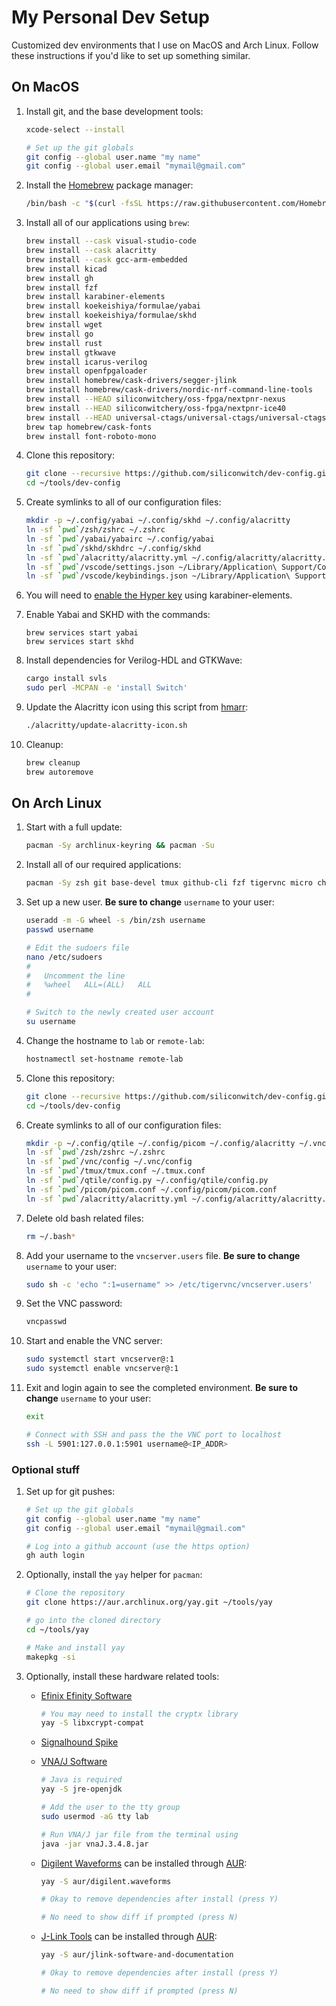 # My Personal Dev Setup

Customized dev environments that I use on MacOS and Arch Linux. Follow these instructions if you'd like to set up something similar.

## On MacOS

1. Install git, and the base development tools:

    ```bash
    xcode-select --install

    # Set up the git globals
    git config --global user.name "my name"
    git config --global user.email "mymail@gmail.com"
    ```

1. Install the [Homebrew](https://brew.sh) package manager:

    ```bash
    /bin/bash -c "$(curl -fsSL https://raw.githubusercontent.com/Homebrew/install/HEAD/install.sh)"
    ```

1. Install all of our applications using `brew`:

    ```bash
    brew install --cask visual-studio-code
    brew install --cask alacritty
    brew install --cask gcc-arm-embedded
    brew install kicad
    brew install gh
    brew install fzf
    brew install karabiner-elements
    brew install koekeishiya/formulae/yabai
    brew install koekeishiya/formulae/skhd
    brew install wget
    brew install go
    brew install rust
    brew install gtkwave
    brew install icarus-verilog
    brew install openfpgaloader
    brew install homebrew/cask-drivers/segger-jlink
    brew install homebrew/cask-drivers/nordic-nrf-command-line-tools
    brew install --HEAD siliconwitchery/oss-fpga/nextpnr-nexus
    brew install --HEAD siliconwitchery/oss-fpga/nextpnr-ice40
    brew install --HEAD universal-ctags/universal-ctags/universal-ctags
    brew tap homebrew/cask-fonts
    brew install font-roboto-mono
    ```
    
1. Clone this repository:

    ```bash
    git clone --recursive https://github.com/siliconwitch/dev-config.git ~/tools/dev-config
    cd ~/tools/dev-config
    ```

1. Create symlinks to all of our configuration files:

    ```bash
    mkdir -p ~/.config/yabai ~/.config/skhd ~/.config/alacritty
    ln -sf `pwd`/zsh/zshrc ~/.zshrc
    ln -sf `pwd`/yabai/yabairc ~/.config/yabai
    ln -sf `pwd`/skhd/skhdrc ~/.config/skhd
    ln -sf `pwd`/alacritty/alacritty.yml ~/.config/alacritty/alacritty.yml
    ln -sf `pwd`/vscode/settings.json ~/Library/Application\ Support/Code/User
    ln -sf `pwd`/vscode/keybindings.json ~/Library/Application\ Support/Code/User
    ```

1. You will need to [enable the Hyper key](https://holmberg.io/hyper-key/) using karabiner-elements.

1. Enable Yabai and SKHD with the commands:

    ```brew
    brew services start yabai
    brew services start skhd
    ```

1. Install dependencies for Verilog-HDL and GTKWave:

    ``` bash
    cargo install svls
    sudo perl -MCPAN -e 'install Switch'
    ```

1. Update the Alacritty icon using this script from [hmarr](https://github.com/hmarr/dotfiles):

    ```bash
    ./alacritty/update-alacritty-icon.sh
    ```

1. Cleanup:

    ```bash
    brew cleanup
    brew autoremove
    ```

## On Arch Linux

1. Start with a full update:

    ```bash
    pacman -Sy archlinux-keyring && pacman -Su
    ```

1. Install all of our required applications:

    ```bash
    pacman -Sy zsh git base-devel tmux github-cli fzf tigervnc micro chromium xorg-server xorg-xinit qtile alacritty ttf-roboto-mono noto-fonts-emoji picom rofi rofi-calc
    ```

1. Set up a new user. **Be sure to change** `username` to your user:

    ```bash
    useradd -m -G wheel -s /bin/zsh username
    passwd username

    # Edit the sudoers file
    nano /etc/sudoers
    #
    #   Uncomment the line
    #   %wheel   ALL=(ALL)   ALL
    #

    # Switch to the newly created user account
    su username
    ```

1. Change the hostname to `lab` or `remote-lab`:

    ```bash
    hostnamectl set-hostname remote-lab
    ```

1. Clone this repository:

    ```bash
    git clone --recursive https://github.com/siliconwitch/dev-config.git ~/tools/dev-config
    cd ~/tools/dev-config
    ```

1. Create symlinks to all of our configuration files:

    ```bash
    mkdir -p ~/.config/qtile ~/.config/picom ~/.config/alacritty ~/.vnc 
    ln -sf `pwd`/zsh/zshrc ~/.zshrc
    ln -sf `pwd`/vnc/config ~/.vnc/config
    ln -sf `pwd`/tmux/tmux.conf ~/.tmux.conf
    ln -sf `pwd`/qtile/config.py ~/.config/qtile/config.py
    ln -sf `pwd`/picom/picom.conf ~/.config/picom/picom.conf
    ln -sf `pwd`/alacritty/alacritty.yml ~/.config/alacritty/alacritty.yml
    ```

1. Delete old bash related files:

    ```bash
    rm ~/.bash*
    ```

1. Add your username to the `vncserver.users` file. **Be sure to change** `username` to your user:

	```bash
	sudo sh -c 'echo ":1=username" >> /etc/tigervnc/vncserver.users'
	```

1. Set the VNC password:

    ```bash
    vncpasswd
    ```

1. Start and enable the VNC server:

    ```bash
    sudo systemctl start vncserver@:1
    sudo systemctl enable vncserver@:1
    ```

1. Exit and login again to see the completed environment. **Be sure to change** `username` to your user:

    ```bash
    exit

    # Connect with SSH and pass the the VNC port to localhost
    ssh -L 5901:127.0.0.1:5901 username@<IP_ADDR>
    ```

### Optional stuff

1. Set up for git pushes:

    ```bash
    # Set up the git globals
    git config --global user.name "my name"
    git config --global user.email "mymail@gmail.com"

    # Log into a github account (use the https option)
    gh auth login
    ```

1. Optionally, install the `yay` helper for `pacman`:

    ``` bash
    # Clone the repository
    git clone https://aur.archlinux.org/yay.git ~/tools/yay
    
    # go into the cloned directory
    cd ~/tools/yay

    # Make and install yay
    makepkg -si
    ```

1. Optionally, install these hardware related tools:

    - [Efinix Efinity Software](https://www.efinixinc.com/support/efinity.php)

        ```bash
        # You may need to install the cryptx library
        yay -S libxcrypt-compat
        ```

    - [Signalhound Spike](https://signalhound.com/spike/)
    - [VNA/J Software](https://vnaj.dl2sba.com)

        ```bash
        # Java is required
        yay -S jre-openjdk

        # Add the user to the tty group 
        sudo usermod -aG tty lab

        # Run VNA/J jar file from the terminal using
        java -jar vnaJ.3.4.8.jar
        ```

    - [Digilent Waveforms](https://digilent.com/shop/software/digilent-waveforms/download) can be installed through [AUR](https://aur.archlinux.org/packages/digilent.waveforms):

        ```bash
        yay -S aur/digilent.waveforms

        # Okay to remove dependencies after install (press Y)

        # No need to show diff if prompted (press N)
        ```
    
    - [J-Link Tools](https://www.segger.com/downloads/jlink/) can be installed through [AUR](https://aur.archlinux.org/packages/jlink):

        ```bash
        yay -S aur/jlink-software-and-documentation

        # Okay to remove dependencies after install (press Y)

        # No need to show diff if prompted (press N)
        ```

